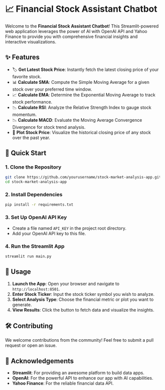 # 📈 Financial Stock Assistant Chatbot

Welcome to the **Financial Stock Assistant Chatbot**! This Streamlit-powered web application leverages the power of AI with OpenAI API and Yahoo Finance to provide you with comprehensive financial insights and interactive visualizations.

## ✨ Features

- 🏷️ **Get Latest Stock Price**: Instantly fetch the latest closing price of your favorite stock.
- 📊 **Calculate SMA**: Compute the Simple Moving Average for a given stock over your preferred time window.
- 📈 **Calculate EMA**: Determine the Exponential Moving Average to track stock performance.
- 📉 **Calculate RSI**: Analyze the Relative Strength Index to gauge stock momentum.
- 📉 **Calculate MACD**: Evaluate the Moving Average Convergence Divergence for stock trend analysis.
- 📅 **Plot Stock Price**: Visualize the historical closing price of any stock over the past year.

## 🚀 Quick Start

### 1. Clone the Repository
```sh
git clone https://github.com/yourusername/stock-market-analysis-app.git
cd stock-market-analysis-app
```

### 2. Install Dependencies
```sh
pip install -r requirements.txt
```

### 3. Set Up OpenAI API Key
- Create a file named `API_KEY` in the project root directory.
- Add your OpenAI API key to this file.

### 4. Run the Streamlit App
```sh
streamlit run main.py
```

## 🎨 Usage

1. **Launch the App**: Open your browser and navigate to `http://localhost:8501`.
2. **Enter Stock Ticker**: Input the stock ticker symbol you wish to analyze.
3. **Select Analysis Type**: Choose the financial metric or plot you want to generate.
4. **View Results**: Click the button to fetch data and visualize the insights.

## 🛠️ Contributing

We welcome contributions from the community! Feel free to submit a pull request or open an issue.

## 🙌 Acknowledgements

- **Streamlit**: For providing an awesome platform to build data apps.
- **OpenAI**: For the powerful API to enhance our app with AI capabilities.
- **Yahoo Finance**: For the reliable financial data API.
